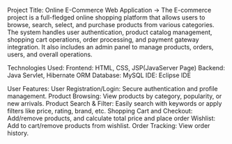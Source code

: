
Project Title: 
Online E-Commerce Web Application
        -> The E-commerce project is a full-fledged online shopping platform that allows users to browse, search, select, and purchase products from various categories. 
        The system handles user authentication, product catalog management, shopping cart operations, order processing, and payment gateway integration. 
        It also includes an admin panel to manage products, orders, users, and overall operations.

Technologies Used:
      Frontend: HTML, CSS, JSP(JavaServer Page)
      Backend:  Java Servlet, Hibernate ORM
      Database: MySQL 
      IDE: Eclipse IDE

User Features:
        User Registration/Login: Secure authentication and profile management.
        Product Browsing: View products by category, popularity, or new arrivals.
        Product Search & Filter: Easily search with keywords or apply filters like price, rating, brand, etc.
        Shopping Cart and Checkout: Add/remove products, and calculate total price and place order
        Wishlist: Add to cart/remove products from wishlist.
        Order Tracking: View order history.

